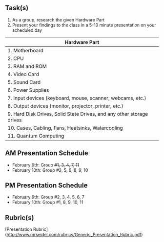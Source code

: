 Task(s)
-------
1. As a group, research the given Hardware Part
2. Present your findings to the class in a 5-10 minute presentation on your scheduled day

| Hardware Part |
|---|
| 1. Motherboard | 
| 2. CPU | 
| 3. RAM and ROM | 
| 4. Video Card | 
| 5. Sound Card | 
| 6. Power Supplies | 
| 7. Input devices (keyboard, mouse, scanner, webcams, etc.) | 
| 8. Output devices (monitor, projector, printer, etc.) | 
| 9. Hard Disk Drives, Solid State Drives, and any other storage drives |  
| 10. Cases, Cabling, Fans, Heatsinks, Watercooling | 
| 11. Quantum Computing |


AM Presentation Schedule
------------------
- February 9th: Group ~~#1, 3, 4, 7, 11~~
- February 10th: Group #2, 5, 6, 8, 9, 10

PM Presentation Schedule
------------------
- February 9th: Group #2, 3, 4, 5, 6, 7
- February 10th: Group #1, 8, 9, 10, 11

Rubric(s)
---------
[Presentation Rubric] (http://www.mrseidel.com/rubrics/Generic_Presentation_Rubric.pdf)
